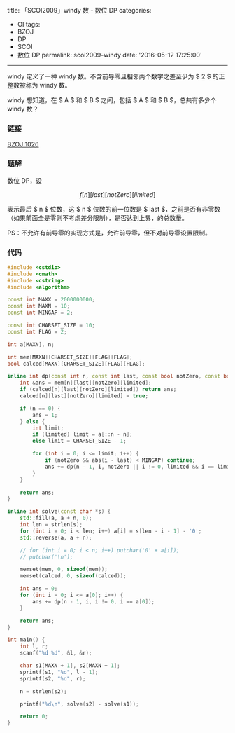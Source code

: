 title: 「SCOI2009」windy 数 - 数位 DP
categories:
  - OI
tags:
  - BZOJ
  - DP
  - SCOI
  - 数位 DP
permalink: scoi2009-windy
date: '2016-05-12 17:25:00'
---

windy 定义了一种 windy 数。不含前导零且相邻两个数字之差至少为 $ 2 $ 的正整数被称为 windy 数。

windy 想知道，在 $ A $ 和 $ B $ 之间，包括 $ A $ 和 $ B $，总共有多少个 windy 数？

<!-- more -->

### 链接

[BZOJ 1026](http://www.lydsy.com/JudgeOnline/problem.php?id=1026)

### 题解

数位 DP，设

$$ f[n][last][notZero][limited] $$

表示最后 $ n $ 位数，这 $ n $ 位数的前一位数是 $ last $，之前是否有非零数（如果前面全是零则不考虑差分限制），是否达到上界，的总数量。

PS：不允许有前导零的实现方式是，允许前导零，但不对前导零设置限制。

### 代码

```cpp
#include <cstdio>
#include <cmath>
#include <cstring>
#include <algorithm>

const int MAXX = 2000000000;
const int MAXN = 10;
const int MINGAP = 2;

const int CHARSET_SIZE = 10;
const int FLAG = 2;

int a[MAXN], n;

int mem[MAXN][CHARSET_SIZE][FLAG][FLAG];
bool calced[MAXN][CHARSET_SIZE][FLAG][FLAG];

inline int dp(const int n, const int last, const bool notZero, const bool limited) {
    int &ans = mem[n][last][notZero][limited];
    if (calced[n][last][notZero][limited]) return ans;
    calced[n][last][notZero][limited] = true;

    if (n == 0) {
        ans = 1;
    } else {
        int limit;
        if (limited) limit = a[::n - n];
        else limit = CHARSET_SIZE - 1;

        for (int i = 0; i <= limit; i++) {
            if (notZero && abs(i - last) < MINGAP) continue;
            ans += dp(n - 1, i, notZero || i != 0, limited && i == limit);
        }
    }

    return ans;
}

inline int solve(const char *s) {
    std::fill(a, a + n, 0);
    int len = strlen(s);
    for (int i = 0; i < len; i++) a[i] = s[len - i - 1] - '0';
    std::reverse(a, a + n);

    // for (int i = 0; i < n; i++) putchar('0' + a[i]);
    // putchar('\n');

    memset(mem, 0, sizeof(mem));
    memset(calced, 0, sizeof(calced));

    int ans = 0;
    for (int i = 0; i <= a[0]; i++) {
        ans += dp(n - 1, i, i != 0, i == a[0]);
    }

    return ans;
}

int main() {
    int l, r;
    scanf("%d %d", &l, &r);

    char s1[MAXN + 1], s2[MAXN + 1];
    sprintf(s1, "%d", l - 1);
    sprintf(s2, "%d", r);

    n = strlen(s2);

    printf("%d\n", solve(s2) - solve(s1));

    return 0;
}
```